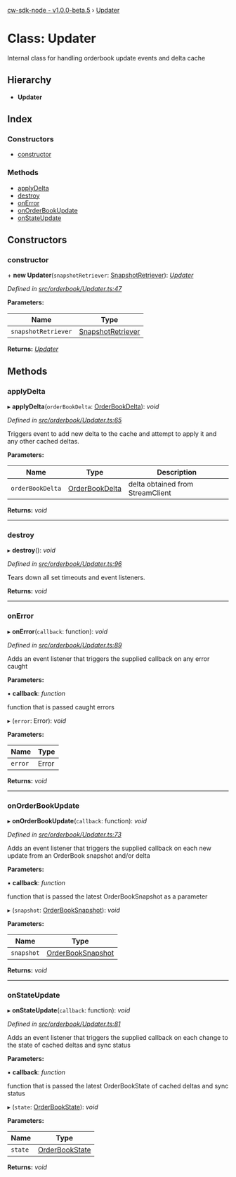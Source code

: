 [cw-sdk-node - v1.0.0-beta.5](../README.md) › [Updater](updater.md)

# Class: Updater

Internal class for handling orderbook update events and delta cache

## Hierarchy

* **Updater**

## Index

### Constructors

* [constructor](updater.md#constructor)

### Methods

* [applyDelta](updater.md#applydelta)
* [destroy](updater.md#destroy)
* [onError](updater.md#onerror)
* [onOrderBookUpdate](updater.md#onorderbookupdate)
* [onStateUpdate](updater.md#onstateupdate)

## Constructors

###  constructor

\+ **new Updater**(`snapshotRetriever`: [SnapshotRetriever](snapshotretriever.md)): *[Updater](updater.md)*

*Defined in [src/orderbook/Updater.ts:47](https://github.com/cryptowatch/cw-sdk-node/blob/ce1c44e/src/orderbook/Updater.ts#L47)*

**Parameters:**

Name | Type |
------ | ------ |
`snapshotRetriever` | [SnapshotRetriever](snapshotretriever.md) |

**Returns:** *[Updater](updater.md)*

## Methods

###  applyDelta

▸ **applyDelta**(`orderBookDelta`: [OrderBookDelta](../interfaces/orderbookdelta.md)): *void*

*Defined in [src/orderbook/Updater.ts:65](https://github.com/cryptowatch/cw-sdk-node/blob/ce1c44e/src/orderbook/Updater.ts#L65)*

Triggers event to add new delta to the cache and attempt to apply
it and any other cached deltas.

**Parameters:**

Name | Type | Description |
------ | ------ | ------ |
`orderBookDelta` | [OrderBookDelta](../interfaces/orderbookdelta.md) | delta obtained from StreamClient  |

**Returns:** *void*

___

###  destroy

▸ **destroy**(): *void*

*Defined in [src/orderbook/Updater.ts:96](https://github.com/cryptowatch/cw-sdk-node/blob/ce1c44e/src/orderbook/Updater.ts#L96)*

Tears down all set timeouts and event listeners.

**Returns:** *void*

___

###  onError

▸ **onError**(`callback`: function): *void*

*Defined in [src/orderbook/Updater.ts:89](https://github.com/cryptowatch/cw-sdk-node/blob/ce1c44e/src/orderbook/Updater.ts#L89)*

Adds an event listener that triggers the supplied callback on any error caught

**Parameters:**

▪ **callback**: *function*

function that is passed caught errors

▸ (`error`: Error): *void*

**Parameters:**

Name | Type |
------ | ------ |
`error` | Error |

**Returns:** *void*

___

###  onOrderBookUpdate

▸ **onOrderBookUpdate**(`callback`: function): *void*

*Defined in [src/orderbook/Updater.ts:73](https://github.com/cryptowatch/cw-sdk-node/blob/ce1c44e/src/orderbook/Updater.ts#L73)*

Adds an event listener that triggers the supplied callback on each new update from an OrderBook snapshot and/or delta

**Parameters:**

▪ **callback**: *function*

function that is passed the latest OrderBookSnapshot as a parameter

▸ (`snapshot`: [OrderBookSnapshot](../interfaces/orderbooksnapshot.md)): *void*

**Parameters:**

Name | Type |
------ | ------ |
`snapshot` | [OrderBookSnapshot](../interfaces/orderbooksnapshot.md) |

**Returns:** *void*

___

###  onStateUpdate

▸ **onStateUpdate**(`callback`: function): *void*

*Defined in [src/orderbook/Updater.ts:81](https://github.com/cryptowatch/cw-sdk-node/blob/ce1c44e/src/orderbook/Updater.ts#L81)*

Adds an event listener that triggers the supplied callback on each change to the state of cached deltas and sync status

**Parameters:**

▪ **callback**: *function*

function that is passed the latest OrderBookState of cached deltas and sync status

▸ (`state`: [OrderBookState](../README.md#orderbookstate)): *void*

**Parameters:**

Name | Type |
------ | ------ |
`state` | [OrderBookState](../README.md#orderbookstate) |

**Returns:** *void*
